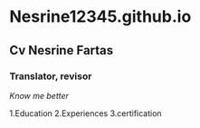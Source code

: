 # Nesrine12345.github.io
## Cv **Nesrine Fartas**
### Translator, revisor
*Know me better*

1.Education
2.Experiences
3.certification
